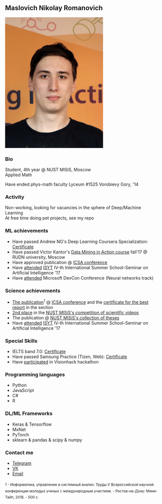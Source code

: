 ## Maslovich Nikolay Romanovich

<img src="avatar.png" width="320">

### Bio
Student, 4th year @ NUST MISiS, Moscow  
Applied Math

Have ended phys-math faculty Lyceum #1525 Vorobievy Gory, '14

### Activity
Non-working, looking for vacancies in the sphere of Deep/Machine Learning  
At free time doing pet projects, see my repo

### ML achievements
- Have passed Andrew NG's Deep Learning Coursera Specialization: [Certificate](https://www.coursera.org/account/accomplishments/specialization/M3MJ77GFCWL8)
- Have passed Victor Kantor's [Data Mining in Action course](https://vk.com/data_mining_in_action) fall'17 @ RUDN university, Moscow
- Have approved publication @ [ICSA conference](http://2018.icsa-conf.ru/)
- Have [attended](https://yadi.sk/i/CRqTjhNs3URAdq) [ISYT](http://isyt2017.spiiras.nw.ru/) IV-th International Summer School-Seminar on Artificial Intelligence '17
- Have [attended](https://yadi.sk/i/kzR6EO893URs3D) Microsoft DevCon Conference (Neural networks track)

### Science achievements
- [The publication](https://yadi.sk/i/Ro-I3MYG3XkgEa)<sup>1</sup> @ [ICSA conference](http://2018.icsa-conf.ru/) and the [certificate for the best report](https://yadi.sk/i/fYwFokJC3Xkcz8) in the section
- [2nd place](https://yadi.sk/i/4F4kw6Ht3XkczN) in the [NUST MISiS's competition of scientific videos](https://www.youtube.com/watch?v=HhI_K5cVi2o)
- The publication @ [NUST MISiS's collection of theses](https://yadi.sk/i/sgdDJNyj3XkdXC)
- Have [attended](https://yadi.sk/i/CRqTjhNs3URAdq) [ISYT](http://isyt2017.spiiras.nw.ru/) IV-th International Summer School-Seminar on Artificial Intelligence '17

### Special Skills
- IELTS band 7.0: [Certificate](https://yadi.sk/i/qfsGN3GR3URAdd)
- Have passed Samsung Practice (Tizen, Web): [Certificate](https://yadi.sk/i/9C2lsIiv3URAdf)
- Have [participated](https://yadi.sk/i/FdyetOGP3URAdm) in Visionhack hackathon

### Programming languages
- Python
- JavaScript
- C#
- R

### DL/ML Frameworks
- Keras & Tensorflow
- MxNet
- PyTorch
- sklearn & pandas & scipy & numpy

### Contact me
- [Telegram](https://t.me/maslovich)
- [VK](https://vk.com/realign)
- [Email](mailto:m141836@edu.misis.ru)

<sub>1 - Информатика, управление и системный анализ: Труды V Всероссийской научной конференции молодых ученых с международным участием. - Ростов-на-Дону: Мини-Тайп, 2018. - 500 с.</sub>
